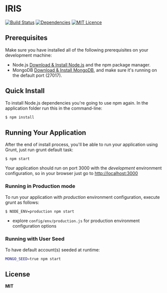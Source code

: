 # IRIS
[![Build Status](https://travis-ci.org/invercity/iris.svg?branch=master)](https://travis-ci.org/invercity/iris)
[![Dependencies](https://img.shields.io/librariesio/github/invercity/iris.svg)](https://img.shields.io/librariesio/github/invercity/iris)
[![MIT Licence](https://badges.frapsoft.com/os/mit/mit.svg?v=103)](https://opensource.org/licenses/mit-license.php)
## Prerequisites
Make sure you have installed all of the following prerequisites on your development machine:
* Node.js [Download & Install Node.js](https://nodejs.org/en/download/) and the npm package manager.
* MongoDB [Download & Install MongoDB](http://www.mongodb.org/downloads), and make sure it's running on the default port (27017).

## Quick Install
To install Node.js dependencies you're going to use npm again. In the application folder run this in the command-line:

```bash
$ npm install
```

## Running Your Application
After the end of install process, you'll be able to run your application using Grunt, just run grunt default task:

```
$ npm start
```

Your application should run on port 3000 with the *development* environment configuration, so in your browser just go to [http://localhost:3000](http://localhost:3000)

### Running in Production mode
To run your application with *production* environment configuration, execute grunt as follows:

```bash
$ NODE_ENV=production npm start
```

* explore `config/env/production.js` for production environment configuration options

### Running with User Seed
To have default account(s) seeded at runtime:

```bash
MONGO_SEED=true npm start
```
## License
**MIT**
